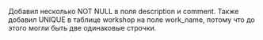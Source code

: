 Добавил несколько NOT NULL в поля description и comment. Также добавил UNIQUE в таблице workshop на поле work_name, потому что до этого могли быть две одинаковые строчки.
